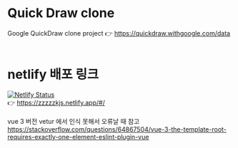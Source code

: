 # Quick Draw clone
Google QuickDraw clone project  👉 https://quickdraw.withgoogle.com/data
<br/>
<br/>
# netlify 배포 링크
[![Netlify Status](https://api.netlify.com/api/v1/badges/12040fc8-88a5-4276-a984-f49cad615b24/deploy-status)](https://app.netlify.com/sites/zzzzzkjs/deploys)
<br/>
👉 https://zzzzzkjs.netlify.app/#/
<br/>
<br/>
vue 3 버전 vetur 에서 인식 못해서 오류날 때 참고<br/>
https://stackoverflow.com/questions/64867504/vue-3-the-template-root-requires-exactly-one-element-eslint-plugin-vue